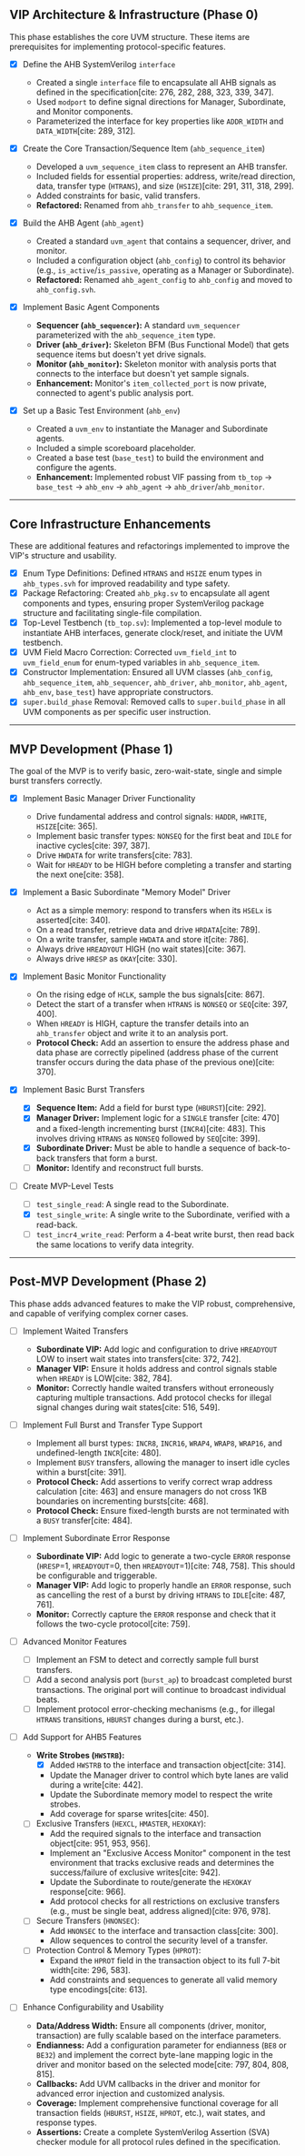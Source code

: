 ## VIP Architecture & Infrastructure (Phase 0)

This phase establishes the core UVM structure. These items are prerequisites for implementing protocol-specific features.

*   [x] Define the AHB SystemVerilog `interface`
    *   Created a single `interface` file to encapsulate all AHB signals as defined in the specification[cite: 276, 282, 288, 323, 339, 347].
    *   Used `modport` to define signal directions for Manager, Subordinate, and Monitor components.
    *   Parameterized the interface for key properties like `ADDR_WIDTH` and `DATA_WIDTH`[cite: 289, 312].

*   [x] Create the Core Transaction/Sequence Item (`ahb_sequence_item`)
    *   Developed a `uvm_sequence_item` class to represent an AHB transfer.
    *   Included fields for essential properties: address, write/read direction, data, transfer type (`HTRANS`), and size (`HSIZE`)[cite: 291, 311, 318, 299].
    *   Added constraints for basic, valid transfers.
    *   **Refactored:** Renamed from `ahb_transfer` to `ahb_sequence_item`.

*   [x] Build the AHB Agent (`ahb_agent`)
    *   Created a standard `uvm_agent` that contains a sequencer, driver, and monitor.
    *   Included a configuration object (`ahb_config`) to control its behavior (e.g., `is_active`/`is_passive`, operating as a Manager or Subordinate).
    *   **Refactored:** Renamed `ahb_agent_config` to `ahb_config` and moved to `ahb_config.svh`.

*   [x] Implement Basic Agent Components
    *   **Sequencer (`ahb_sequencer`):** A standard `uvm_sequencer` parameterized with the `ahb_sequence_item` type.
    *   **Driver (`ahb_driver`):** Skeleton BFM (Bus Functional Model) that gets sequence items but doesn't yet drive signals.
    *   **Monitor (`ahb_monitor`):** Skeleton monitor with analysis ports that connects to the interface but doesn't yet sample signals.
    *   **Enhancement:** Monitor's `item_collected_port` is now private, connected to agent's public analysis port.

*   [x] Set up a Basic Test Environment (`ahb_env`)
    *   Created a `uvm_env` to instantiate the Manager and Subordinate agents.
    *   Included a simple scoreboard placeholder.
    *   Created a base test (`base_test`) to build the environment and configure the agents.
    *   **Enhancement:** Implemented robust VIF passing from `tb_top` -> `base_test` -> `ahb_env` -> `ahb_agent` -> `ahb_driver`/`ahb_monitor`.

---

## Core Infrastructure Enhancements

These are additional features and refactorings implemented to improve the VIP's structure and usability.

*   [x] Enum Type Definitions: Defined `HTRANS` and `HSIZE` enum types in `ahb_types.svh` for improved readability and type safety.
*   [x] Package Refactoring: Created `ahb_pkg.sv` to encapsulate all agent components and types, ensuring proper SystemVerilog package structure and facilitating single-file compilation.
*   [x] Top-Level Testbench (`tb_top.sv`): Implemented a top-level module to instantiate AHB interfaces, generate clock/reset, and initiate the UVM testbench.
*   [x] UVM Field Macro Correction: Corrected `uvm_field_int` to `uvm_field_enum` for enum-typed variables in `ahb_sequence_item`.
*   [x] Constructor Implementation: Ensured all UVM classes (`ahb_config`, `ahb_sequence_item`, `ahb_sequencer`, `ahb_driver`, `ahb_monitor`, `ahb_agent`, `ahb_env`, `base_test`) have appropriate constructors.
*   [x] `super.build_phase` Removal: Removed calls to `super.build_phase` in all UVM components as per specific user instruction.

---

## MVP Development (Phase 1)

The goal of the MVP is to verify basic, zero-wait-state, single and simple burst transfers correctly.

*   [x] Implement Basic Manager Driver Functionality
    *   Drive fundamental address and control signals: `HADDR`, `HWRITE`, `HSIZE`[cite: 365].
    *   Implement basic transfer types: `NONSEQ` for the first beat and `IDLE` for inactive cycles[cite: 397, 387].
    *   Drive `HWDATA` for write transfers[cite: 783].
    *   Wait for `HREADY` to be HIGH before completing a transfer and starting the next one[cite: 358].

*   [x] Implement a Basic Subordinate "Memory Model" Driver
    *   Act as a simple memory: respond to transfers when its `HSELx` is asserted[cite: 340].
    *   On a read transfer, retrieve data and drive `HRDATA`[cite: 789].
    *   On a write transfer, sample `HWDATA` and store it[cite: 786].
    *   Always drive `HREADYOUT` HIGH (no wait states)[cite: 367].
    *   Always drive `HRESP` as `OKAY`[cite: 330].

*   [x] Implement Basic Monitor Functionality
    *   On the rising edge of `HCLK`, sample the bus signals[cite: 867].
    *   Detect the start of a transfer when `HTRANS` is `NONSEQ` or `SEQ`[cite: 397, 400].
    *   When `HREADY` is HIGH, capture the transfer details into an `ahb_transfer` object and write it to an analysis port.
    *   **Protocol Check:** Add an assertion to ensure the address phase and data phase are correctly pipelined (address phase of the current transfer occurs during the data phase of the previous one)[cite: 370].

*   [x] Implement Basic Burst Transfers
    *   [x] **Sequence Item:** Add a field for burst type (`HBURST`)[cite: 292].
    *   [x] **Manager Driver:** Implement logic for a `SINGLE` transfer [cite: 470] and a fixed-length incrementing burst (`INCR4`)[cite: 483]. This involves driving `HTRANS` as `NONSEQ` followed by `SEQ`[cite: 399].
    *   [x] **Subordinate Driver:** Must be able to handle a sequence of back-to-back transfers that form a burst.
    *   [ ] **Monitor:** Identify and reconstruct full bursts.

*   [ ] Create MVP-Level Tests
    *   [ ] `test_single_read`: A single read to the Subordinate.
    *   [x] `test_single_write`: A single write to the Subordinate, verified with a read-back.
    *   [ ] `test_incr4_write_read`: Perform a 4-beat write burst, then read back the same locations to verify data integrity.

---

## Post-MVP Development (Phase 2)

This phase adds advanced features to make the VIP robust, comprehensive, and capable of verifying complex corner cases.

*   [ ] Implement Waited Transfers
    *   **Subordinate VIP:** Add logic and configuration to drive `HREADYOUT` LOW to insert wait states into transfers[cite: 372, 742].
    *   **Manager VIP:** Ensure it holds address and control signals stable when `HREADY` is LOW[cite: 382, 784].
    *   **Monitor:** Correctly handle waited transfers without erroneously capturing multiple transactions. Add protocol checks for illegal signal changes during wait states[cite: 516, 549].

*   [ ] Implement Full Burst and Transfer Type Support
    *   Implement all burst types: `INCR8`, `INCR16`, `WRAP4`, `WRAP8`, `WRAP16`, and undefined-length `INCR`[cite: 480].
    *   Implement `BUSY` transfers, allowing the manager to insert idle cycles within a burst[cite: 391].
    *   **Protocol Check:** Add assertions to verify correct wrap address calculation [cite: 463] and ensure managers do not cross 1KB boundaries on incrementing bursts[cite: 468].
    *   **Protocol Check:** Ensure fixed-length bursts are not terminated with a `BUSY` transfer[cite: 484].

*   [ ] Implement Subordinate Error Response
    *   **Subordinate VIP:** Add logic to generate a two-cycle `ERROR` response (`HRESP`=1, `HREADYOUT`=0, then `HREADYOUT`=1)[cite: 748, 758]. This should be configurable and triggerable.
    *   **Manager VIP:** Add logic to properly handle an `ERROR` response, such as cancelling the rest of a burst by driving `HTRANS` to `IDLE`[cite: 487, 761].
    *   **Monitor:** Correctly capture the `ERROR` response and check that it follows the two-cycle protocol[cite: 759].

*   [ ] Advanced Monitor Features
    *   [ ] Implement an FSM to detect and correctly sample full burst transfers.
    *   [ ] Add a second analysis port (`burst_ap`) to broadcast completed burst transactions. The original port will continue to broadcast individual beats.
    *   [ ] Implement protocol error-checking mechanisms (e.g., for illegal `HTRANS` transitions, `HBURST` changes during a burst, etc.).

*   [ ] Add Support for AHB5 Features
    *   **Write Strobes (`HWSTRB`):**
        *   [x] Added `HWSTRB` to the interface and transaction object[cite: 314].
        *   Update the Manager driver to control which byte lanes are valid during a write[cite: 442].
        *   Update the Subordinate memory model to respect the write strobes.
        *   Add coverage for sparse writes[cite: 450].
    *   [ ] Exclusive Transfers (`HEXCL`, `HMASTER`, `HEXOKAY`):
        *   Add the required signals to the interface and transaction object[cite: 951, 953, 956].
        *   Implement an "Exclusive Access Monitor" component in the test environment that tracks exclusive reads and determines the success/failure of exclusive writes[cite: 942].
        *   Update the Subordinate to route/generate the `HEXOKAY` response[cite: 966].
        *   Add protocol checks for all restrictions on exclusive transfers (e.g., must be single beat, address aligned)[cite: 976, 978].
    *   [ ] Secure Transfers (`HNONSEC`):
        *   Add `HNONSEC` to the interface and transaction class[cite: 300].
        *   Allow sequences to control the security level of a transfer.
    *   [ ] Protection Control & Memory Types (`HPROT`):
        *   Expand the `HPROT` field in the transaction object to its full 7-bit width[cite: 296, 583].
        *   Add constraints and sequences to generate all valid memory type encodings[cite: 613].

*   [ ] Enhance Configurability and Usability
    *   **Data/Address Width:** Ensure all components (driver, monitor, transaction) are fully scalable based on the interface parameters.
    *   **Endianness:** Add a configuration parameter for endianness (`BE8` or `BE32`) and implement the correct byte-lane mapping logic in the driver and monitor based on the selected mode[cite: 797, 804, 808, 815].
    *   **Callbacks:** Add UVM callbacks in the driver and monitor for advanced error injection and customized analysis.
    *   **Coverage:** Implement comprehensive functional coverage for all transaction fields (`HBURST`, `HSIZE`, `HPROT`, etc.), wait states, and response types.
    *   **Assertions:** Create a complete SystemVerilog Assertion (SVA) checker module for all protocol rules defined in the specification.